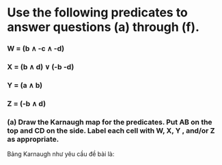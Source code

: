 # Use the following predicates to answer questions (a) through (f).
### W = (b ∧ -c ∧ -d)
### X = (b ∧ d) ∨ (-b -d)
### Y = (a ∧ b)
### Z = (-b ∧ d)

### (a) Draw the Karnaugh map for the predicates. Put AB on the top and CD on the side. Label each cell with W, X, Y , and/or Z as appropriate.

Bảng Karnaugh như yêu cầu đề bài là: 
